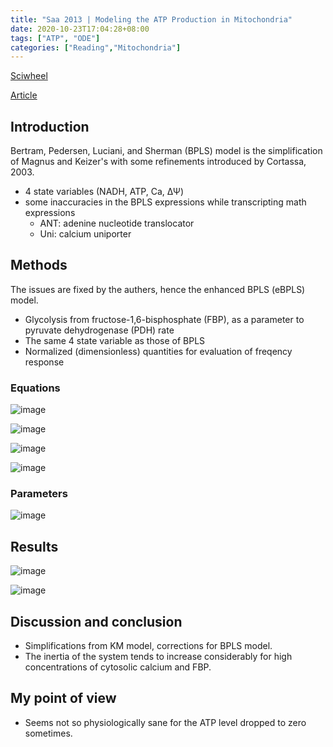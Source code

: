 ```yaml
---
title: "Saa 2013 | Modeling the ATP Production in Mitochondria"
date: 2020-10-23T17:04:28+08:00
tags: ["ATP", "ODE"]
categories: ["Reading","Mitochondria"]
---
```


[Sciwheel](https://sciwheel.com/work/#/items/4596770)

[Article](https://link.springer.com/article/10.1007/s11538-013-9862-1)

<!--more-->

## Introduction

Bertram, Pedersen, Luciani, and Sherman (BPLS) model is the simplification of Magnus and Keizer's with some refinements introduced by Cortassa, 2003.

- 4 state variables (NADH, ATP, Ca, ΔΨ)
- some inaccuracies in the BPLS expressions while transcripting math expressions
  - ANT: adenine nucleotide translocator
  - Uni: calcium uniporter

## Methods

The issues are fixed by the authers, hence the enhanced BPLS (eBPLS) model.
- Glycolysis from fructose-1,6-bisphosphate (FBP), as a parameter to pyruvate dehydrogenase (PDH) rate
- The same 4 state variable as those of BPLS
- Normalized (dimensionless) quantities for evaluation of freqency response

### Equations

![image](https://user-images.githubusercontent.com/40054455/96985739-62dc3680-1553-11eb-89f6-b608c445445d.png)

![image](https://user-images.githubusercontent.com/40054455/96985850-6bcd0800-1553-11eb-8809-54af6a5c7b65.png)

![image](https://user-images.githubusercontent.com/40054455/96985884-77b8ca00-1553-11eb-8259-4489cd06749d.png)

![image](https://user-images.githubusercontent.com/40054455/96985906-7f786e80-1553-11eb-8cb7-208cb53e393e.png)

### Parameters

![image](https://user-images.githubusercontent.com/40054455/96986068-b2bafd80-1553-11eb-9edb-a6984c393f85.png)

## Results

![image](https://user-images.githubusercontent.com/40054455/96986216-ec8c0400-1553-11eb-80f2-99e182563fff.png "Frequency response to oscillating cytosolic calcium with different amplitudes")

![image](https://user-images.githubusercontent.com/40054455/96986454-3d9bf800-1554-11eb-97a1-f89a9ca7d03e.png "Frequency response Under different concentrations of FBP")

## Discussion and conclusion

- Simplifications from KM model, corrections for BPLS model.
- The inertia of the system tends to increase considerably for high concentrations of cytosolic calcium and FBP.

## My point of view

- Seems not so physiologically sane for the ATP level dropped to zero sometimes.

